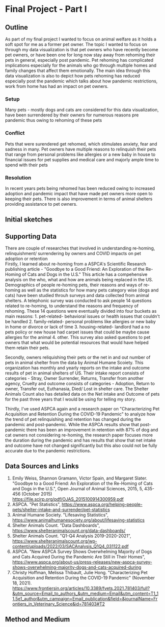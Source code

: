 # Final Project - Part I

## Outline
As part of my final project I wanted to focus on animal welfare as it holds a soft spot for me as a former pet owner. The topic I wanted to focus on through my data visualization is that pet owners who have recently become pet owners, or have been one for long now stay away from rehoming their pets in general, especially post pandemic. Pet rehoming has complicated implications especially for the animals who go through multiple homes and family changes that affect them emotionally. The main idea through this data visualization is also to depict how pets rehoming has reduced especially post the pandemic which talks about how pandemic restrictions, work from home has had an impact on pet owners. 

### Setup
Many pets - mostly dogs and cats are considered for this data visualization, have been surrendered by their owners for numerous reasons pre pandemic thus owing to rehoming of these pets

### Conflict
Pets that were surendered get rehomed, which stimulates anxiety, fear and sadness in many. Pet owners have multiple reasons to relinquish their pets that range from personal problems like allergies or a new baby in house to financial issues for pet supplies and medical care and majorly ample time to spend with their pets

### Resolution
In recent years pets being rehomed has been reduced owing to increased adoption and pandemic impact that have made pet owners more open to keeping their pets. There is also improvement in terms of animal shelters providing assistance to pet owners. 

## Initial sketches

## Supporting Data
There are couple of researches that involved in understanding re-homing, relinquishment/ surrendering by owners and COVID impacts on pet adoption or retention
<br/>
Firstly, I learned about re-homing from a ASPCA's Scientific Research publishing article - "Goodbye to a Good Friend: An Exploration of the Re-Homing of Cats and Dogs in the U.S." This article has a compehensive analysis on the who, what and how are animals being replaced in the US. Demographics of people re-homing pets, their reasons and ways of re-homing as well as the statistics for how many pets category wise (dogs and cats) have been studied throuh surveys and data collected from animal shelters. A telephonic survey was conducted to ask people 14 questions related to re-homing, to understand the reasons and frequency of rehoming. These 14 questions were eventually divided into four buckets as main reasons: 1. pet-related- behavioral issues or health issues that couldn't be handled 2. family-related- personal problems like allergies or new baby in home or divorce or lack of time 3. housing-related- landlord had a no pets policy or new house had carpet issues that could be maybe cause allergies for the animal 4. other. This survey also asked questions to pet owners that what would be potential resources that would have helped them retain their pets. 

Secondly, owners reliquishing their pets or the net in and out number of pets in animal shelter from the data by Animal Humane Scoiety. This organization has monthly and yearly reports on the intake and outcome results of pet in animal shelters of US. Their intake report consists of categories - Stray, Owner Surrender, Returns, Transfer from another agency, Cruelty and outcome consists of categories - Adoption, Return to owner, Transfer out, Euthanasia, Died/ Lost in shelter care. The Shelter Animals Count also has detailed data on the Net intake and Outcome of pets for the past three years that I would be using for telling my story.

Thirdly, I've used ASPCA again and a research paper on "Characterizing Pet Acquisition and Retention During the COVID-19 Pandemic" to analyze how the trend of pet relinquishing and retention has changed during the pandemic and post-pandemic. While the ASPCA results show that post-pandemic there has been an improvement in retention with 87% of dog and cat owners not considering re-homing, the research paper focuses more the duration during the pandemic and has results that show that net intake and outcome have not changed significantly but this also could not be fully accurate due to the pandemic restrictions. 
<br/>

## Data Sources and Links
1) Emily Weiss, Shannon Gramann, Victor Spain, and Margaret Slater. "Goodbye to a Good Friend: An Exploration of the Re-Homing of Cats and Dogs in the U.S.", Open Journal of Animal Sciences, 2015, 5, 435-456 (October 2015) <br/>
https://file.scirp.org/pdf/OJAS_2015100914300959.pdf
2) ASPCA. "Pet Statistics", https://www.aspca.org/helping-people-pets/shelter-intake-and-surrender/pet-statistics <br/>
3) Animal Humane Society. "Lifesaving Statistics", https://www.animalhumanesociety.org/about/lifesaving-statistics
4) Shelter Animals Count. "Data Dashboards", https://www.shelteranimalscount.org/data-dashboards/
5) Shelter Animals Count. "Q1-Q4 Analysis 2019-2020-2021", https://www.shelteranimalscount.org/wp-content/uploads/2022/03/SACAnalysis_Q1Q4_031122.pdf
6) ASPCA. "New ASPCA Survey Shows Overwhelming Majority of Dogs and Cats Acquired During the Pandemic Are Still in Their Homes", https://www.aspca.org/about-us/press-releases/new-aspca-survey-shows-overwhelming-majority-dogs-and-cats-acquired-during
7) Christy Hoffman, Melissa Thibault, Julie Hong. "Characterizing Pet Acquisition and Retention During the COVID-19 Pandemic" (November 18, 2021).
https://www.frontiersin.org/articles/10.3389/fvets.2021.781403/full?&utm_source=Email_to_authors_&utm_medium=Email&utm_content=T1_11.5e1_author&utm_campaign=Email_publication&field=&journalName=Frontiers_in_Veterinary_Science&id=781403#T2

## Method and Medium
